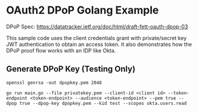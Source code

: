 # OAuth2 DPoP Golang Example

DPoP Spec: https://datatracker.ietf.org/doc/html/draft-fett-oauth-dpop-03

This sample code uses the client credentials grant with private/secret key JWT authentication to obtain an access token. It also demonstrates how the DPoP proof flow works with an IDP like Okta.

## Generate DPoP Key (Testing Only)

`openssl genrsa -out dpopkey.pem 2048`

`go run main.go --file privatekey.pem --client-id <client id> --token-endpoint <token-endpoint> --audience <token-endpoint> --pem true --dpop true --dpop-key dpopkey.pem --kid test --scopes okta.users.read`
